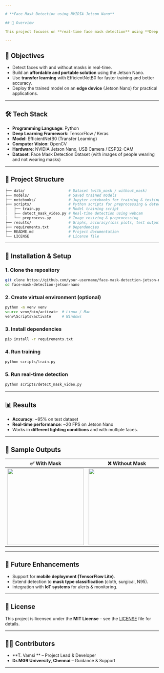 ```yaml
---

# **Face Mask Detection using NVIDIA Jetson Nano**

## 📌 Overview

This project focuses on **real-time face mask detection** using **Deep Learning** and deployment on the **NVIDIA Jetson Nano**. The system detects whether a person is wearing a mask or not from live video streams or images. It leverages **TensorFlow, OpenCV, and EfficientNetB0** for accurate classification and real-time inference.

---
```


## 🎯 Objectives

* Detect faces with and without masks in real-time.
* Build an **affordable and portable solution** using the Jetson Nano.
* Use **transfer learning** with EfficientNetB0 for faster training and better accuracy.
* Deploy the trained model on an **edge device** (Jetson Nano) for practical applications.

---

## 🛠️ Tech Stack

* **Programming Language**: Python
* **Deep Learning Framework**: TensorFlow / Keras
* **Model**: EfficientNetB0 (Transfer Learning)
* **Computer Vision**: OpenCV
* **Hardware**: NVIDIA Jetson Nano, USB Camera / ESP32-CAM
* **Dataset**: Face Mask Detection Dataset (with images of people wearing and not wearing masks)

---

## 📂 Project Structure

```bash
├── data/                    # Dataset (with_mask / without_mask)
├── models/                  # Saved trained models
├── notebooks/               # Jupyter notebooks for training & testing
├── scripts/                 # Python scripts for preprocessing & detection
│   ├── train.py             # Model training script
│   ├── detect_mask_video.py # Real-time detection using webcam
│   └── preprocess.py        # Image resizing & preprocessing
├── results/                 # Graphs, accuracy/loss plots, test outputs
├── requirements.txt         # Dependencies
├── README.md                # Project documentation
└── LICENSE                  # License file
```

---

## 🚀 Installation & Setup

### 1. Clone the repository

```bash
git clone https://github.com/your-username/face-mask-detection-jetson-nano.git
cd face-mask-detection-jetson-nano
```

### 2. Create virtual environment (optional)

```bash
python -m venv venv
source venv/bin/activate  # Linux / Mac
venv\Scripts\activate     # Windows
```

### 3. Install dependencies

```bash
pip install -r requirements.txt
```

### 4. Run training

```bash
python scripts/train.py
```

### 5. Run real-time detection

```bash
python scripts/detect_mask_video.py
```

---

## 📊 Results

* **Accuracy**: \~95% on test dataset
* **Real-time performance**: \~20 FPS on Jetson Nano
* Works in **different lighting conditions** and with multiple faces.

---

## 📸 Sample Outputs

|                ✅ With Mask               |                ❌ Without Mask               |
| :--------------------------------------: | :-----------------------------------------: |
| <img src="results/mask.png" width="250"> | <img src="results/no_mask.png" width="250"> |

---

## 🔮 Future Enhancements

* Support for **mobile deployment (TensorFlow Lite)**.
* Extend detection to **mask type classification** (cloth, surgical, N95).
* Integration with **IoT systems** for alerts & monitoring.

---

## 📜 License

This project is licensed under the **MIT License** – see the [LICENSE](LICENSE) file for details.

---

## 👨‍💻 Contributors

* **T. Vamsi ** – Project Lead & Developer
* **Dr.MGR University, Chennai** – Guidance & Support

---
